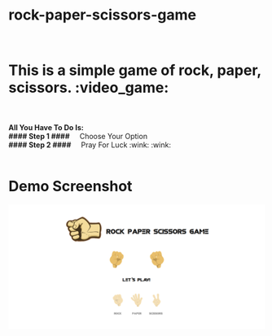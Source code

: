 # rock-paper-scissors-game
<br />
<h1>This is a simple game of rock, paper, scissors. :video_game:</h1>
<br />
<br />
 <strong>All You Have To Do Is:</strong>
 <br />
 <strong>#### Step 1 ####</strong> &nbsp; &nbsp; Choose Your Option 
 <br/>
 <strong>#### Step 2 ####</strong> &nbsp; &nbsp; Pray For Luck :wink: :wink:
<br/>
<br/>
<h1>Demo Screenshot</h1>

![Rock Paper Scissors Game](./public/assets/img/readme.png "Sample Game")



